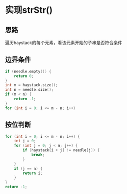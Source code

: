 # 实现strStr()

## 思路

遍历haystack的每个元素，看该元素开始的子串是否符合条件

## 边界条件

```c++
if (needle.empty()) {
    return 0;
}
int m = haystack.size();
int n = needle.size();
if (m < n) {
    return -1;
}
for (int i = 0; i <= m - n; i++)
```

## 按位判断

```c++
for (int i = 0; i <= m - n; i++) {
    int j = 0;
    for (int j = 0; j < n; j++) {
        if (haystack[i + j] != needle[j]) {
            break;
        }
    }
    if (j == n) {
        return i;
    }
}
return -1;
```

